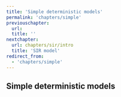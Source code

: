 ```yaml
---
title: 'Simple deterministic models'
permalink: 'chapters/simple'
previouschapter:
  url: 
  title: ''
nextchapter:
  url: chapters/sir/intro
  title: 'SIR model'
redirect_from:
  - 'chapters/simple'
---
```

## Simple deterministic models

